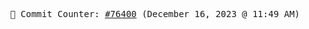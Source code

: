 <p align="center">
    <samp>
        📮 Commit Counter: <a href="https://github.com/Javascript-void0/Javascript-void0/commits/main">#76400</a> (December 16, 2023 @ 11:49 AM)
    </samp>
</p>
